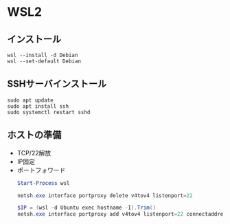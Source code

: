 # WSL2
## インストール
```
wsl --install -d Debian
wsl --set-default Debian
```

## SSHサーバインストール
```
sudo apt update
sudo apt install ssh
sudo systemctl restart sshd
```

## ホストの準備
* TCP/22解放
* IP固定
* ポートフォワード
    ```ps1
    Start-Process wsl

    netsh.exe interface portproxy delete v4tov4 listenport=22

    $IP = (wsl -d Ubuntu exec hostname -I).Trim()
    netsh.exe interface portproxy add v4tov4 listenport=22 connectaddress=$IP
    ```